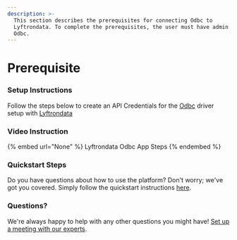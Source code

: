 ```yaml
---
description: >-
  This section describes the prerequisites for connecting Odbc to
  Lyftrondata. To complete the prerequisites, the user must have admin access to
  Odbc.
---
```


# Prerequisite

<mark style="color:blue;"></mark>

### Setup Instructions

Follow the steps below to create an API Credentials for the [Odbc](None) driver setup with [Lyftrondata](https://www.lyftrondata.com)

### Video Instruction

{% embed url="None" %}
Lyftrondata Odbc App Steps
{% endembed %}

### Quickstart Steps

Do you have questions about how to use the platform? Don't worry; we've got you covered. Simply follow the quickstart instructions [here](README.md).

### Questions? <a href="#questions" id="questions"></a>

We're always happy to help with any other questions you might have! [Set up a meeting with our experts](https://www.lyftrondata.com/book-a-meeting/).

